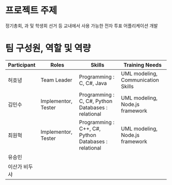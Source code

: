 # 프로젝트 주제 #

정기총회, 과 및 학생회 선거 등 교내에서 사용 가능한 전자 투표 어플리케이션 개발


# 팀 구성원, 역할 및 역량 #

|Participant|Roles|Skills|Training Needs|
|------|---|---|---|
|허호녕|Team Leader| Programming : C, C#, Java | UML modeling, Communication Skills |
|김민수|Implementor, Tester| Programming : C, C#, Python <br> Databases : relational | UML modeling, Node.js framework|
|최원혁|Implementor, Tester| Programming : C++, C#, Python <br> Databases : relational | UML modeling, Node.js framework|
|유승민|||
|이산가 비두샤|||
